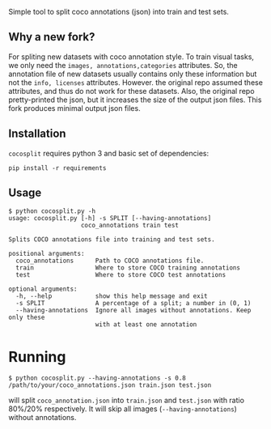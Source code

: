 Simple tool to split coco annotations (json) into train and test sets.

## Why a new fork?

For spliting new datasets with coco annotation style. To train visual tasks, we only need the `images, annotations,categories` attributes. So, the annotation file of new datasets usually contains only these information but not the `info, licenses` attributes. However. the original repo assumed these attributes, and thus do not work for these datasets. Also, the original repo pretty-printed the json, but it increases the size of the output json files. This fork produces minimal output json files.

## Installation

``cocosplit`` requires python 3 and basic set of dependencies:

```
pip install -r requirements
```

## Usage

```
$ python cocosplit.py -h
usage: cocosplit.py [-h] -s SPLIT [--having-annotations]
                    coco_annotations train test

Splits COCO annotations file into training and test sets.

positional arguments:
  coco_annotations      Path to COCO annotations file.
  train                 Where to store COCO training annotations
  test                  Where to store COCO test annotations

optional arguments:
  -h, --help            show this help message and exit
  -s SPLIT              A percentage of a split; a number in (0, 1)
  --having-annotations  Ignore all images without annotations. Keep only these
                        with at least one annotation
```

# Running

```
$ python cocosplit.py --having-annotations -s 0.8 /path/to/your/coco_annotations.json train.json test.json
```

will split ``coco_annotation.json`` into ``train.json`` and ``test.json`` with ratio 80%/20% respectively. It will skip all
images (``--having-annotations``) without annotations.
